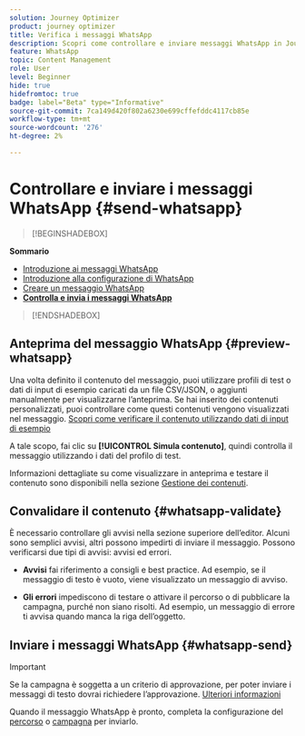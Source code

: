 ```yaml
---
solution: Journey Optimizer
product: journey optimizer
title: Verifica i messaggi WhatsApp
description: Scopri come controllare e inviare messaggi WhatsApp in Journey Optimizer
feature: WhatsApp
topic: Content Management
role: User
level: Beginner
hide: true
hidefromtoc: true
badge: label="Beta" type="Informative"
source-git-commit: 7ca149d420f802a6230e699cffefddc4117cb85e
workflow-type: tm+mt
source-wordcount: '276'
ht-degree: 2%

---
```


# Controllare e inviare i messaggi WhatsApp {#send-whatsapp}

>[!BEGINSHADEBOX]

**Sommario**

* [Introduzione ai messaggi WhatsApp](get-started-whatsapp.md)
* [Introduzione alla configurazione di WhatsApp](whatsapp-configuration.md)
* [Creare un messaggio WhatsApp](create-whatsapp.md)
* **[Controlla e invia i messaggi WhatsApp](send-whatsapp.md)**

>[!ENDSHADEBOX]

## Anteprima del messaggio WhatsApp {#preview-whatsapp}

Una volta definito il contenuto del messaggio, puoi utilizzare profili di test o dati di input di esempio caricati da un file CSV/JSON, o aggiunti manualmente per visualizzarne l’anteprima. Se hai inserito dei contenuti personalizzati, puoi controllare come questi contenuti vengono visualizzati nel messaggio. [Scopri come verificare il contenuto utilizzando dati di input di esempio](../test-approve/simulate-sample-input.md)

A tale scopo, fai clic su **[!UICONTROL Simula contenuto]**, quindi controlla il messaggio utilizzando i dati del profilo di test.

Informazioni dettagliate su come visualizzare in anteprima e testare il contenuto sono disponibili nella sezione [Gestione dei contenuti](../content-management/preview-test.md).

## Convalidare il contenuto {#whatsapp-validate}

È necessario controllare gli avvisi nella sezione superiore dell’editor. Alcuni sono semplici avvisi, altri possono impedirti di inviare il messaggio. Possono verificarsi due tipi di avvisi: avvisi ed errori.

* **Avvisi** fai riferimento a consigli e best practice. Ad esempio, se il messaggio di testo è vuoto, viene visualizzato un messaggio di avviso.

* **Gli errori** impediscono di testare o attivare il percorso o di pubblicare la campagna, purché non siano risolti. Ad esempio, un messaggio di errore ti avvisa quando manca la riga dell’oggetto.

## Inviare i messaggi WhatsApp {#whatsapp-send}

>[!IMPORTANT]
>
> Se la campagna è soggetta a un criterio di approvazione, per poter inviare i messaggi di testo dovrai richiedere l’approvazione. [Ulteriori informazioni](../test-approve/gs-approval.md)

Quando il messaggio WhatsApp è pronto, completa la configurazione del [percorso](../building-journeys/publishing-the-journey.md) o [campagna](../campaigns/review-activate-campaign.md) per inviarlo.
